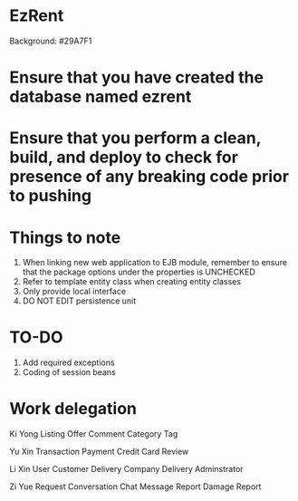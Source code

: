 # EzRent

Background: #29A7F1

# Ensure that you have created the database named ezrent

# Ensure that you perform a clean, build, and deploy to check for presence of any breaking code prior to pushing

# Things to note
1. When linking new web application to EJB module, remember to ensure that the package options under the properties is UNCHECKED
2. Refer to template entity class when creating entity classes
3. Only provide local interface
4. DO NOT EDIT persistence unit

# TO-DO
1. Add required exceptions
2. Coding of session beans

# Work delegation 

Ki Yong
  Listing
  Offer
  Comment
  Category
  Tag

Yu Xin
  Transaction
  Payment
  Credit Card
  Review
  
Li Xin
  User
  Customer
  Delivery Company
  Delivery
  Adminstrator

Zi Yue
  Request
  Conversation
  Chat Message
  Report
  Damage Report
